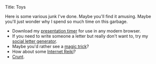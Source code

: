 Title: Toys

Here is some various junk I've done.  Maybe you'll find it amusing.
Maybe you'll just wonder why I spend so much time on this garbage.

* Download my [presentation timer](timer.html) for use in any modern
  browser.
* If you need to write someone a letter but really don't want to, try my
  [social letter generator](letter.html).
* Maybe you'd rather see a [magic trick](omg-magic.html)?
* How about some [Internet Reiki](reiki.html)?
* [Crunt](crunt.html).
